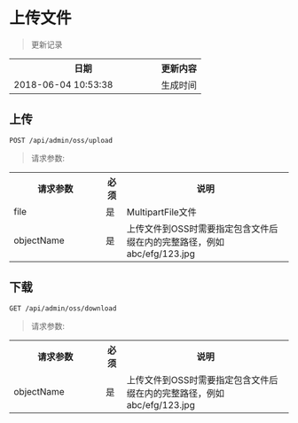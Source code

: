 # 上传文件

> 更新记录

<table>
    <tr>
        <th style="width:250px;">日期</th>
        <th>更新内容</th>
    </tr>
    <tr>
        <td>2018-06-04 10:53:38</td>
        <td>生成时间</td>
    </tr>
</table>

## 上传

```
POST /api/admin/oss/upload
```

> 请求参数: 

<table>
    <tr>
        <th style="width:150px;">请求参数</th>
        <th>必须</th>
        <th>说明</th>
    </tr>
    <tr>
        <td>file</td>
        <td>是</td>
        <td>MultipartFile文件</td>
    </tr>
    <tr>
        <td>objectName</td>
        <td>是</td>
        <td>上传文件到OSS时需要指定包含文件后缀在内的完整路径，例如abc/efg/123.jpg</td>
    </tr>
</table>

## 下载


```
GET /api/admin/oss/download
```

> 请求参数: 

<table>
    <tr>
        <th style="width:150px;">请求参数</th>
        <th>必须</th>
        <th>说明</th>
    </tr>
    <tr>
        <td>objectName</td>
        <td>是</td>
        <td>上传文件到OSS时需要指定包含文件后缀在内的完整路径，例如abc/efg/123.jpg</td>
    </tr>
</table>